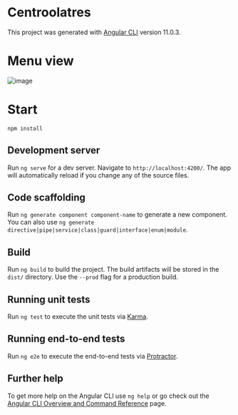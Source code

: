 
# Centroolatres

This project was generated with [Angular CLI](https://github.com/angular/angular-cli) version 11.0.3.


# Menu view
![image](https://user-images.githubusercontent.com/47983522/114317379-6b0e3b00-9acd-11eb-9cc9-f5c6e0db3682.png)


# Start
   ```
   npm install
   ```


## Development server

Run `ng serve` for a dev server. Navigate to `http://localhost:4200/`. The app will automatically reload if you change any of the source files.

## Code scaffolding

Run `ng generate component component-name` to generate a new component. You can also use `ng generate directive|pipe|service|class|guard|interface|enum|module`.

## Build

Run `ng build` to build the project. The build artifacts will be stored in the `dist/` directory. Use the `--prod` flag for a production build.

## Running unit tests

Run `ng test` to execute the unit tests via [Karma](https://karma-runner.github.io).

## Running end-to-end tests

Run `ng e2e` to execute the end-to-end tests via [Protractor](http://www.protractortest.org/).

## Further help

To get more help on the Angular CLI use `ng help` or go check out the [Angular CLI Overview and Command Reference](https://angular.io/cli) page.
